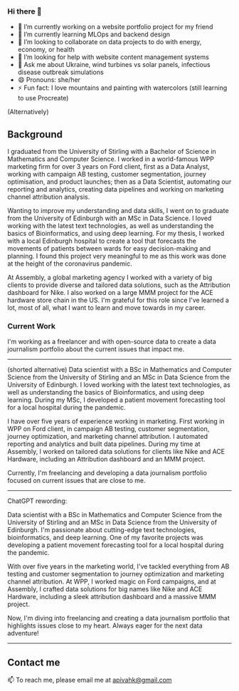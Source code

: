 ### Hi there 👋

- 🔭 I’m currently working on a website portfolio project for my friend
- 🌱 I’m currently learning MLOps and backend design
- 👯 I’m looking to collaborate on data projects to do with energy, economy, or health
- 🤔 I’m looking for help with website content management systems
- 💬 Ask me about Ukraine, wind turbines vs solar panels, infectious disease outbreak simulations
- 😄 Pronouns: she/her
- ⚡ Fun fact: I love mountains and painting with watercolors (still learning to use Procreate) 


(Alternatively)

## Background
I graduated from the University of Stirling with a Bachelor of Science in Mathematics and Computer Science. I worked in a world-famous WPP marketing firm for over 3 years on Ford client, first as a Data Analyst, working with campaign AB testing, customer segmentation, journey optimisation, and product launches; then as a Data Scientist, automating our reporting and analytics, creating data pipelines and working on marketing channel attribution analysis. 

Wanting to improve my understanding and data skills, I went on to graduate from the University of Edinburgh with an MSc in Data Science. I loved working with the latest text technologies, as well as understanding the basics of Bioinformatics, and using deep learning. For my thesis, I worked with a local Edinburgh hospital to create a tool that forecasts the movements of patients between wards for easy decision-making and planning. I found this project very meaningful to me as this work was done at the height of the coronavirus pandemic. 

At Assembly, a global marketing agency I worked with a variety of big clients to provide diverse and tailored data solutions, such as the Attribution dashboard for Nike. I also worked on a large MMM project for the ACE hardware store chain in the US. I'm grateful for this role since I've learned a lot, most of all, what I want to learn and move towards in my career.

### Current Work

I'm working as a freelancer and with open-source data to create a data journalism portfolio about the current issues that impact me.

----
(shorted alternative)
Data scientist with a BSc in Mathematics and Computer Science from the University of Stirling and an MSc in Data Science from the University of Edinburgh. I loved working with the latest text technologies, as well as understanding the basics of Bioinformatics, and using deep learning. During my MSc, I developed a patient movement forecasting tool for a local hospital during the pandemic.

I have over five years of experience working in marketing. First working in WPP on Ford client, in campaign AB testing, customer segmentation, journey optimization, and marketing channel attribution. I automated reporting and analytics and built data pipelines. During my time at Assembly, I worked on tailored data solutions for clients like Nike and ACE Hardware, including an Attribution dashboard and an MMM project.

Currently, I'm freelancing and developing a data journalism portfolio focused on current issues that are close to me.


---
ChatGPT rewording:

Data scientist with a BSc in Mathematics and Computer Science from the University of Stirling and an MSc in Data Science from the University of Edinburgh. I'm passionate about cutting-edge text technologies, bioinformatics, and deep learning. One of my favorite projects was developing a patient movement forecasting tool for a local hospital during the pandemic.

With over five years in the marketing world, I've tackled everything from AB testing and customer segmentation to journey optimization and marketing channel attribution. At WPP, I worked magic on Ford campaigns, and at Assembly, I crafted data solutions for big names like Nike and ACE Hardware, including a sleek attribution dashboard and a massive MMM project.

Now, I'm diving into freelancing and creating a data journalism portfolio that highlights issues close to my heart. Always eager for the next data adventure!

---

## Contact me
📫 To reach me, please email me at [apivahk@gmail.com](mailto:apivahk@gmail.com)
